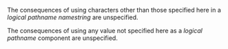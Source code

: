  



The consequences of using characters other than those specified here in a *logical pathname namestring* are unspecified. 



The consequences of using any value not specified here as a *logical pathname* component are unspecified. 



